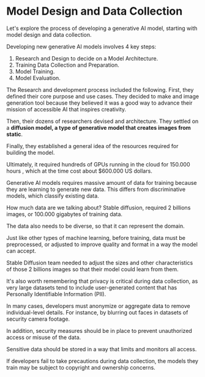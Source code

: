 
# Model Design and Data Collection

Let's explore the process of developing a generative AI model, starting with 
model design and data collection.

Developing new generative AI models involves 4 key steps:

1. Research and Design to decide on a Model Architecture.
2. Training Data Collection and Preparation.
3. Model Training.
4. Model Evaluation.

The Research and development process included the following. First, they 
defined their core purpose and use cases. They decided to make and image 
generation tool because they believed it was a good way to advance their mission
of accessible AI that inspires creativity.

Then, their dozens of researchers devised and architecture. They settled on 
a __diffusion model, a type of generative model that creates images 
from static__.

Finally, they established a general idea of the resources required for building
the model.

Ultimately, it required hundreds of GPUs running in the cloud for 150.000 hours
, which at the time cost about  $600.000 US dollars.


Generative AI models requires massive amount of data for training because they
are learning to generate new data. This differs from discriminative models, 
which classify existing data. 

How much data are we talking about? Stable diffusion, required 2 billions 
images, or 100.000 gigabytes of training data.

The data also needs to be diverse, so that it can represent the domain.

Just like other types of machine learning, before training, data must be 
preprocessed, or adjusted to improve quality and format in a way the model 
can accept.

Stable Diffusion team needed to adjust the sizes and other characteristics of 
those 2 billions images so that their model could learn from them. 

It's also worth remembering that privacy is critical during data collection, 
as very large datasets tend to include user-generated content that has 
Personally Identifiable Information (PII).

In many cases, developers must anonymize or aggregate data to remove 
individual-level details. For instance, by blurring out faces in datasets 
of security camera footage.

In addition, security measures should be in place to prevent unauthorized 
access or misuse of the data.

Sensitive data should be stored in a way that limits and monitors all access.

If developers fail to take precautions during data collection, the models 
they train may be subject to copyright and ownership concerns.





